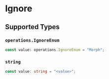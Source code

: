 # Ignore


## Supported Types

### `operations.IgnoreEnum`

```typescript
const value: operations.IgnoreEnum = "Morph";
```

### `string`

```typescript
const value: string = "<value>";
```

